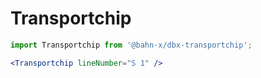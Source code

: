 # Transportchip

```js
import Transportchip from '@bahn-x/dbx-transportchip';
```

```jsx +jsxpreview +highlight="Transportchip"
<Transportchip lineNumber="S 1" />
```
